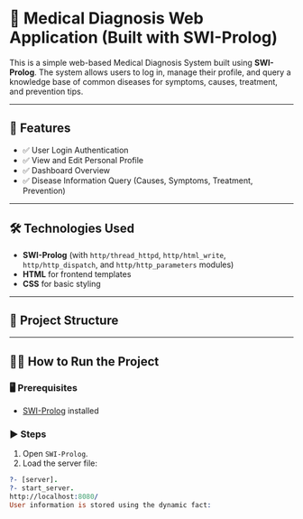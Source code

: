 # 🏥 Medical Diagnosis Web Application (Built with SWI-Prolog)

This is a simple web-based Medical Diagnosis System built using **SWI-Prolog**. The system allows users to log in, manage their profile, and query a knowledge base of common diseases for symptoms, causes, treatment, and prevention tips.

---

## 🚀 Features

- ✅ User Login Authentication
- ✅ View and Edit Personal Profile
- ✅ Dashboard Overview
- ✅ Disease Information Query (Causes, Symptoms, Treatment, Prevention)

---

## 🛠️ Technologies Used

- **SWI-Prolog** (with `http/thread_httpd`, `http/html_write`, `http/http_dispatch`, and `http/http_parameters` modules)
- **HTML** for frontend templates
- **CSS** for basic styling

---

## 📁 Project Structure


---

## 🧑‍💻 How to Run the Project

### 🖥️ Prerequisites

- [SWI-Prolog](https://www.swi-prolog.org/) installed

### ▶️ Steps

1. Open `SWI-Prolog`.
2. Load the server file:

```prolog
?- [server].
?- start_server.
http://localhost:8080/
User information is stored using the dynamic fact:

